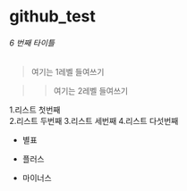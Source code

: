 # github_test

###### 6 번째 타이틀

> 여기는 1레벨 들여쓰기

> > 여기는 2레벨 들여쓰기

1.리스트 첫번째<br>
2.리스트 두번째
3.리스트 세번째
4.리스트 다섯번째


* 별표
+ 플러스
- 마이너스

